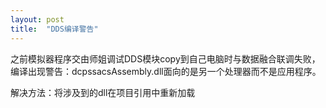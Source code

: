 ```yaml
---
layout: post
title:  "DDS编译警告"
---
```

  之前模拟器程序交由师姐调试DDS模块copy到自己电脑时与数据融合联调失败，编译出现警告：dcpssacsAssembly.dll面向的是另一个处理器而不是应用程序。
  
解决方法：将涉及到的dll在项目引用中重新加载